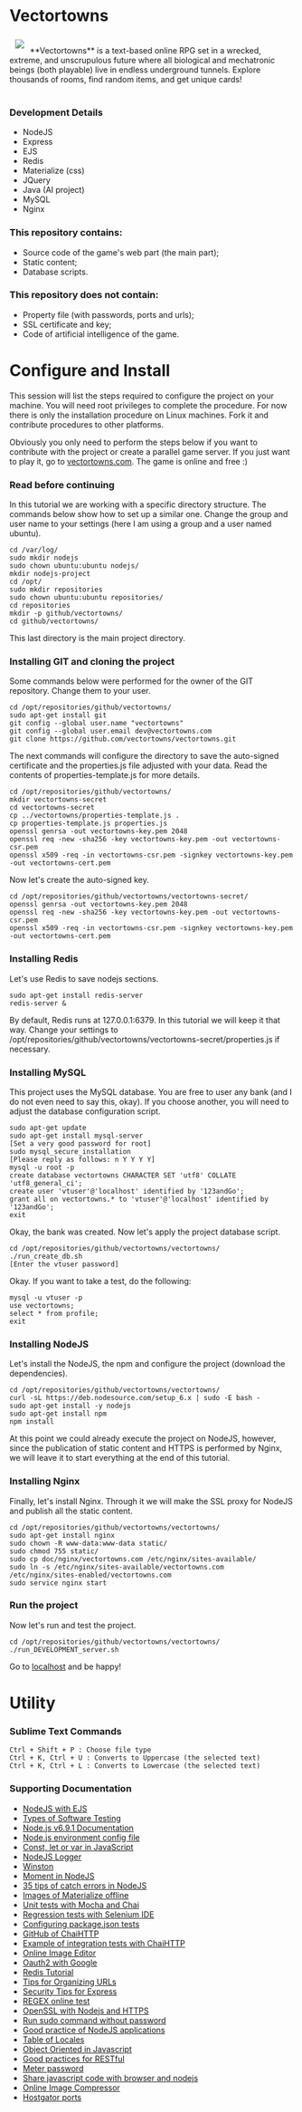 # Vectortowns

<a href="https://vectortowns.com"><img src="http://linu.com.br/vectortowns/img/logo-small.png" align="left" hspace="10" vspace="6"></a>

<br>
**Vectortowns** is a text-based online RPG set in a wrecked, extreme, and unscrupulous future where all biological and mechatronic beings (both playable) live in endless underground tunnels. Explore thousands of rooms, find random items, and get unique cards!
<br><br>

### Development Details
- NodeJS
- Express
- EJS
- Redis
- Materialize (css)
- JQuery
- Java (AI project)
- MySQL
- Nginx

### This repository contains:
- Source code of the game's web part (the main part);
- Static content;
- Database scripts.

### This repository does not contain:
- Property file (with passwords, ports and urls);
- SSL certificate and key;
- Code of artificial intelligence of the game.




# Configure and Install

This session will list the steps required to configure the project on your machine. You will need root privileges to complete the procedure. For now there is only the installation procedure on Linux machines. Fork it and contribute procedures to other platforms.

Obviously you only need to perform the steps below if you want to contribute with the project or create a parallel game server. If you just want to play it, go to [vectortowns.com](https://vectortowns.com). The game is online and free :)

### Read before continuing

In this tutorial we are working with a specific directory structure. The commands below show how to set up a similar one. Change the group and user name to your settings (here I am using a group and a user named ubuntu).

```
cd /var/log/
sudo mkdir nodejs
sudo chown ubuntu:ubuntu nodejs/
mkdir nodejs-project
cd /opt/
sudo mkdir repositories
sudo chown ubuntu:ubuntu repositories/
cd repositories
mkdir -p github/vectortowns/
cd github/vectortowns/
```

This last directory is the main project directory.

### Installing GIT and cloning the project

Some commands below were performed for the owner of the GIT repository. Change them to your user.

```
cd /opt/repositories/github/vectortowns/
sudo apt-get install git
git config --global user.name "vectortowns"
git config --global user.email dev@vectortowns.com
git clone https://github.com/vectortowns/vectortowns.git
```

The next commands will configure the directory to save the auto-signed certificate and the properties.js file adjusted with your data. Read the contents of properties-template.js for more details.

```
cd /opt/repositories/github/vectortowns/
mkdir vectortowns-secret
cd vectortowns-secret
cp ../vectortowns/properties-template.js .
cp properties-template.js properties.js
openssl genrsa -out vectortowns-key.pem 2048
openssl req -new -sha256 -key vectortowns-key.pem -out vectortowns-csr.pem
openssl x509 -req -in vectortowns-csr.pem -signkey vectortowns-key.pem -out vectortowns-cert.pem
```

Now let's create the auto-signed key.

```
cd /opt/repositories/github/vectortowns/vectortowns-secret/
openssl genrsa -out vectortowns-key.pem 2048
openssl req -new -sha256 -key vectortowns-key.pem -out vectortowns-csr.pem
openssl x509 -req -in vectortowns-csr.pem -signkey vectortowns-key.pem -out vectortowns-cert.pem
```

### Installing Redis

Let's use Redis to save nodejs sections.

```
sudo apt-get install redis-server
redis-server &
```

By default, Redis runs at 127.0.0.1:6379. In this tutorial we will keep it that way. Change your settings to /opt/repositories/github/vectortowns/vectortowns-secret/properties.js if necessary.


### Installing MySQL

This project uses the MySQL database. You are free to user any bank (and I do not even need to say this, okay). If you choose another, you will need to adjust the database configuration script.

```
sudo apt-get update
sudo apt-get install mysql-server
[Set a very good password for root]
sudo mysql_secure_installation
[Please reply as follows: n Y Y Y Y]
mysql -u root -p
create database vectortowns CHARACTER SET 'utf8' COLLATE 'utf8_general_ci';
create user 'vtuser'@'localhost' identified by '123andGo';
grant all on vectortowns.* to 'vtuser'@'localhost' identified by '123andGo';
exit
```

Okay, the bank was created. Now let's apply the project database script.

```
cd /opt/repositories/github/vectortowns/vectortowns/
./run_create_db.sh
[Enter the vtuser password]
```

Okay. If you want to take a test, do the following:

```
mysql -u vtuser -p
use vectortowns;
select * from profile;
exit
```

### Installing NodeJS

Let's install the NodeJS, the npm and configure the project (download the dependencies).

```
cd /opt/repositories/github/vectortowns/vectortowns/
curl -sL https://deb.nodesource.com/setup_6.x | sudo -E bash -
sudo apt-get install -y nodejs
sudo apt-get install npm
npm install
```

At this point we could already execute the project on NodeJS, however, since the publication of static content and HTTPS is performed by Nginx, we will leave it to start everything at the end of this tutorial.

### Installing Nginx

Finally, let's install Nginx. Through it we will make the SSL proxy for NodeJS and publish all the static content.

```
cd /opt/repositories/github/vectortowns/vectortowns/
sudo apt-get install nginx
sudo chown -R www-data:www-data static/
sudo chmod 755 static/
sudo cp doc/nginx/vectortowns.com /etc/nginx/sites-available/
sudo ln -s /etc/nginx/sites-available/vectortowns.com /etc/nginx/sites-enabled/vectortowns.com
sudo service nginx start
```

### Run the project

Now let's run and test the project.

```
cd /opt/repositories/github/vectortowns/vectortowns/
./run_DEVELOPMENT_server.sh
```

Go to [localhost](https://127.0.0.1) and be happy!




# Utility

### Sublime Text Commands
```
Ctrl + Shift + P : Choose file type
Ctrl + K, Ctrl + U : Converts to Uppercase (the selected text)
Ctrl + K, Ctrl + L : Converts to Lowercase (the selected text)
```

### Supporting Documentation

* [NodeJS with EJS](https://scotch.io/tutorials/use-ejs-to-template-your-node-application)
* [Types of Software Testing](http://www.targettrust.com.br/blog/desenvolvimento/testes/os-13-principais-tipos-de-testes-de-software/)
* [Node.js v6.9.1 Documentation](https://nodejs.org/dist/latest-v6.x/docs/api/)
* [Node.js environment config file](http://stackoverflow.com/questions/8332333/node-js-setting-up-environment-specific-configs-to-be-used-with-everyauth)
* [Const, let or var in JavaScript](https://medium.com/javascript-scene/javascript-es6-var-let-or-const-ba58b8dcde75#.qhrnn0bcj)
* [NodeJS Logger](http://thisdavej.com/using-winston-a-versatile-logging-library-for-node-js/)
* [Winston](https://www.npmjs.com/package/winston)
* [Moment in NodeJS](http://momentjs.com/timezone/docs/)
* [35 tips of catch errors in NodeJS](http://goldbergyoni.com/checklist-best-practices-of-node-js-error-handling/)
* [Images of Materialize offline](http://stackoverflow.com/questions/37270835/how-to-host-material-icons-offline)
* [Unit tests with Mocha and Chai](https://www.codementor.io/nodejs/tutorial/unit-testing-nodejs-tdd-mocha-sinon)
* [Regression tests with Selenium IDE](http://www.qualister.com.br/blog/introducao-ao-selenium-ide)
* [Configuring package.json tests](http://wbruno.com.br/nodejs/package-json-entendendo-os-scripts/)
* [GitHub of ChaiHTTP](https://github.com/chaijs/chai-http)
* [Example of integration tests with ChaiHTTP](https://scotch.io/tutorials/test-a-node-restful-api-with-mocha-and-chai)
* [Online Image Editor](https://www.freeonlinephotoeditor.com/)
* [Oauth2 with Google](https://www.npmjs.com/package/passport-google-oauth2)
* [Redis Tutorial](https://codeforgeek.com/2016/06/node-js-redis-tutorial-installation-commands/)
* [Tips for Organizing URLs](https://moz.com/blog/15-seo-best-practices-for-structuring-urls)
* [Security Tips for Express](https://expressjs.com/en/advanced/best-practice-security.html)
* [REGEX online test](http://www.regexpal.com/)
* [OpenSSL with Nodejs and HTTPS](https://nodejs.org/api/tls.html)
* [Run sudo command without password](http://askubuntu.com/questions/159007/how-do-i-run-specific-sudo-commands-without-a-password)
* [Good practice of NodeJS applications](https://www.terlici.com/2014/08/25/best-practices-express-structure.html)
* [Table of Locales](https://docs.moodle.org/dev/Table_of_locales)
* [Object Oriented in Javascript](http://www.w3schools.com/js/js_object_prototypes.asp)
* [Good practices for RESTful](http://stackoverflow.com/questions/942951/rest-api-error-return-good-practices)
* [Meter password](https://css-tricks.com/password-strength-meter/)
* [Share javascript code with browser and nodejs](https://caolan.org/posts/writing_for_node_and_the_browser.html)
* [Online Image Compressor](http://compresspng.com/)
* [Hostgator ports](http://support.hostgator.com/articles/commonly-used-port-numbers)
